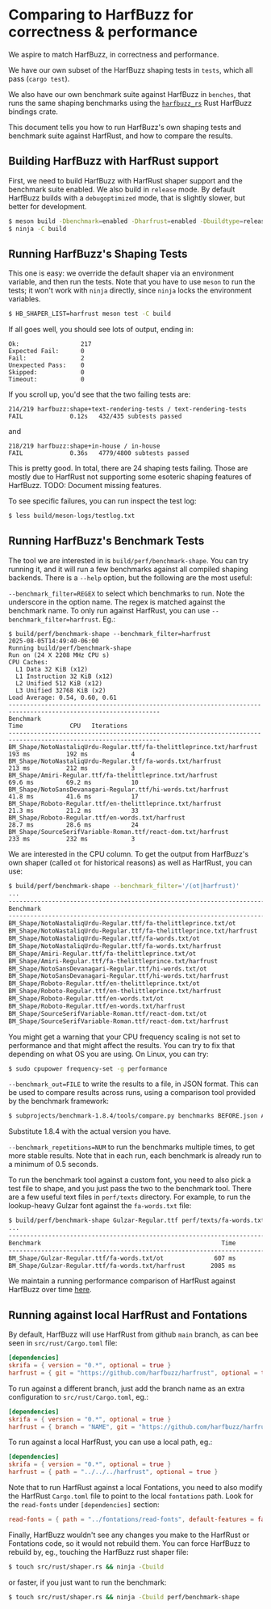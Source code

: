 # Comparing to HarfBuzz for correctness & performance

We aspire to match HarfBuzz, in correctness and performance.

We have our own subset of the HarfBuzz shaping tests in `tests`,
which all pass (`cargo test`).

We also have our own benchmark suite against HarfBuzz in `benches`,
that runs the same shaping benchmarks using the
[`harfbuzz_rs`](https://github.com/harfbuzz/harfbuzz_rs)
Rust HarfBuzz bindings crate.

This document tells you how to run HarfBuzz's own shaping tests
and benchmark suite against HarfRust, and how to compare the
results.

## Building HarfBuzz with HarfRust support

First, we need to build HarfBuzz with HarfRust shaper support
and the benchmark suite enabled. We also build in `release` mode.
By default HarfBuzz builds with a `debugoptimized` mode, that
is slightly slower, but better for development.

```sh
$ meson build -Dbenchmark=enabled -Dharfrust=enabled -Dbuildtype=release
$ ninja -C build
```


## Running HarfBuzz's Shaping Tests

This one is easy: we override the default shaper via an environment
variable, and then run the tests.  Note that you have to use `meson`
to run the tests; it won't work with `ninja` directly, since `ninja`
locks the environment variables.

```sh
$ HB_SHAPER_LIST=harfrust meson test -C build
```

If all goes well, you should see lots of output, ending in:

```
Ok:                 217
Expected Fail:      0
Fail:               2
Unexpected Pass:    0
Skipped:            0
Timeout:            0
```

If you scroll up, you'd see that the two failing tests are:
```
214/219 harfbuzz:shape+text-rendering-tests / text-rendering-tests            FAIL             0.12s   432/435 subtests passed
```
and
```
218/219 harfbuzz:shape+in-house / in-house                                    FAIL             0.36s   4779/4800 subtests passed
```

This is pretty good. In total, there are 24 shaping tests failing.
Those are mostly due to HarfRust not supporting some esoteric
shaping features of HarfBuzz. TODO: Document missing features.

To see specific failures, you can run inspect the test log:
```sh
$ less build/meson-logs/testlog.txt
```


## Running HarfBuzz's Benchmark Tests

The tool we are interested in is `build/perf/benchmark-shape`.
You can try running it, and it will run a few benchmarks against
all compiled shaping backends. There is a `--help` option, but
the following are the most useful:

`--benchmark_filter=REGEX` to select which benchmarks to run.
  Note the underscore in the option name. The regex is matched
  against the benchmark name.  To only run against HarfRust,
  you can use `--benchmark_filter=harfrust`. Eg.:
```
$ build/perf/benchmark-shape --benchmark_filter=harfrust
2025-08-05T14:49:40-06:00
Running build/perf/benchmark-shape
Run on (24 X 2208 MHz CPU s)
CPU Caches:
  L1 Data 32 KiB (x12)
  L1 Instruction 32 KiB (x12)
  L2 Unified 512 KiB (x12)
  L3 Unified 32768 KiB (x2)
Load Average: 0.54, 0.60, 0.61
----------------------------------------------------------------------------------------------------------------
Benchmark                                                                      Time             CPU   Iterations
----------------------------------------------------------------------------------------------------------------
BM_Shape/NotoNastaliqUrdu-Regular.ttf/fa-thelittleprince.txt/harfrust        193 ms          192 ms            4
BM_Shape/NotoNastaliqUrdu-Regular.ttf/fa-words.txt/harfrust                  213 ms          212 ms            3
BM_Shape/Amiri-Regular.ttf/fa-thelittleprince.txt/harfrust                  69.6 ms         69.2 ms           10
BM_Shape/NotoSansDevanagari-Regular.ttf/hi-words.txt/harfrust               41.8 ms         41.6 ms           17
BM_Shape/Roboto-Regular.ttf/en-thelittleprince.txt/harfrust                 21.3 ms         21.2 ms           33
BM_Shape/Roboto-Regular.ttf/en-words.txt/harfrust                           28.7 ms         28.6 ms           24
BM_Shape/SourceSerifVariable-Roman.ttf/react-dom.txt/harfrust                233 ms          232 ms            3
```

We are interested in the CPU column.  To get the output from HarfBuzz's
own shaper (called `ot` for historical reasons) as well as HarfRust, you can use:
```sh
$ build/perf/benchmark-shape --benchmark_filter='/(ot|harfrust)'
...
----------------------------------------------------------------------------------------------------------------
Benchmark                                                                      Time             CPU   Iterations
----------------------------------------------------------------------------------------------------------------
BM_Shape/NotoNastaliqUrdu-Regular.ttf/fa-thelittleprince.txt/ot             83.1 ms         82.7 ms            9
BM_Shape/NotoNastaliqUrdu-Regular.ttf/fa-thelittleprince.txt/harfrust        189 ms          188 ms            4
BM_Shape/NotoNastaliqUrdu-Regular.ttf/fa-words.txt/ot                       96.6 ms         96.0 ms            7
BM_Shape/NotoNastaliqUrdu-Regular.ttf/fa-words.txt/harfrust                  213 ms          212 ms            3
BM_Shape/Amiri-Regular.ttf/fa-thelittleprince.txt/ot                        39.6 ms         39.4 ms           18
BM_Shape/Amiri-Regular.ttf/fa-thelittleprince.txt/harfrust                  67.9 ms         67.6 ms           10
BM_Shape/NotoSansDevanagari-Regular.ttf/hi-words.txt/ot                     25.1 ms         25.0 ms           28
BM_Shape/NotoSansDevanagari-Regular.ttf/hi-words.txt/harfrust               42.6 ms         42.5 ms           17
BM_Shape/Roboto-Regular.ttf/en-thelittleprince.txt/ot                       8.83 ms         8.79 ms           80
BM_Shape/Roboto-Regular.ttf/en-thelittleprince.txt/harfrust                 21.4 ms         21.3 ms           33
BM_Shape/Roboto-Regular.ttf/en-words.txt/ot                                 11.9 ms         11.9 ms           59
BM_Shape/Roboto-Regular.ttf/en-words.txt/harfrust                           29.5 ms         29.3 ms           24
BM_Shape/SourceSerifVariable-Roman.ttf/react-dom.txt/ot                     97.5 ms         97.0 ms            7
BM_Shape/SourceSerifVariable-Roman.ttf/react-dom.txt/harfrust                234 ms          233 ms            3
```

You might get a warning that your CPU frequency scaling is not set to
performance and that might affect the results.  You can try to fix that
depending on what OS you are using.  On Linux, you can try:
```sh
$ sudo cpupower frequency-set -g performance
```

`--benchmark_out=FILE` to write the results to a file, in JSON format.
This can be used to compare results across runs, using a comparison tool
provided by the benchmark framework:
```sh
$ subprojects/benchmark-1.8.4/tools/compare.py benchmarks BEFORE.json AFTER.json
```
Substitute 1.8.4 with the actual version you have.

`--benchmark_repetitions=NUM` to run the benchmarks multiple times, to
get more stable results.  Note that in each run, each benchmark is
already run to a minimum of 0.5 seconds.

To run the benchmark tool against a custom font, you need to also pick
a test file to shape, and you just pass the two to the benchmark tool.
There are a few useful text files in `perf/texts` directory.  For example,
to run the lookup-heavy Gulzar font against the `fa-words.txt` file:

```sh
$ build/perf/benchmark-shape Gulzar-Regular.ttf perf/texts/fa-words.txt --benchmark_filter='(ot|harfrust)'
...
--------------------------------------------------------------------------------------------
Benchmark                                                  Time             CPU   Iterations
--------------------------------------------------------------------------------------------
BM_Shape/Gulzar-Regular.ttf/fa-words.txt/ot              607 ms          604 ms            1
BM_Shape/Gulzar-Regular.ttf/fa-words.txt/harfrust       2085 ms         2074 ms            1
```

We maintain a running performance comparison of HarfRust against HarfBuzz
over time [here](https://docs.google.com/spreadsheets/d/1lyPPZHXIF8gE0Tpx7_IscwhwaZa4KOpdt7vnV0jQT9o/preview).


## Running against local HarfRust and Fontations

By default, HarfBuzz will use HarfRust from github `main` branch,
as can bee seen in `src/rust/Cargo.toml` file:
```toml
[dependencies]
skrifa = { version = "0.*", optional = true }
harfrust = { git = "https://github.com/harfbuzz/harfrust", optional = true }
```

To run against a different branch, just add the branch name as an
extra configuration to `src/rust/Cargo.toml`, eg.:
```toml
[dependencies]
skrifa = { version = "0.*", optional = true }
harfrust = { branch = "NAME", git = "https://github.com/harfbuzz/harfrust", optional = true }
```

To run against a local HarfRust, you can use a local path, eg.:
```toml
[dependencies]
skrifa = { version = "0.*", optional = true }
harfrust = { path = "../../../harfrust", optional = true }
```

Note that to run HarfRust against a local Fontations, you need to
also modify the HarfRust `Cargo.toml` file to point to the local
`fontations` path. Look for the `read-fonts` under `[dependencies]` section:
```toml
read-fonts = { path = "../fontations/read-fonts", default-features = false, features = ["libm"] }
```

Finally, HarfBuzz wouldn't see any changes you make to the HarfRust
or Fontations code, so it would not rebuild them. You can force
HarfBuzz to rebuild by, eg., touching the HarfBuzz rust shaper file:
```sh
$ touch src/rust/shaper.rs && ninja -Cbuild
```
or faster, if you just want to run the benchmark:
```sh
$ touch src/rust/shaper.rs && ninja -Cbuild perf/benchmark-shape
```
